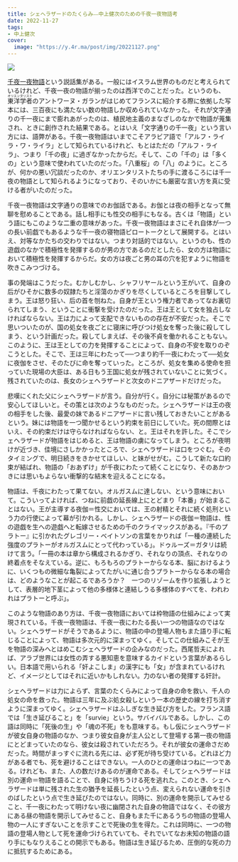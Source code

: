 ```yaml
---
title: シェヘラザードのたくらみ⎯⎯中上健次のための千夜一夜物語考
date: 2022-11-27
tags:
- 中上健次
cover:
  image: "https://y.4r.ma/post/img/20221127.png"  
---
```


![](https://y.4r.ma/post/img/20221127.png)

[千夜一夜物語](https://web.archive.org/web/20230206053541/https://ja.wikipedia.org/wiki/千夜一夜物語のあらすじ)という説話集がある。一般にはイスラム世界のものだと考えられているけれど、千夜一夜の物語が揃ったのは西洋でのことだった。というのも、<ruby>東洋学者<rt>オリエンタリスト</rt></ruby>のアントワーヌ・ガランがはじめてフランスに紹介する際に依拠した写本には、三百夜にも満たない数の物語しか収められていなかった。それが文字通りの千一夜にまで膨れあがったのは、植民地主義のまなざしのなかで物語が蒐集され、ときに創作された結果である。とはいえ「文字通りの千一夜」という言い方には、語弊がある。千夜一夜物語はいまでこそアラビア語で「アルフ・ライラ・ワ・ライラ」として知られているけれど、もとはただの「アルフ・ライラ」、つまり「千の夜」に過ぎなかったからだ。そして、この「千の」は「多くの」という意味で使われていたのだった。「八重桜」の「八」のように。ところが、何かの悪い冗談だったのか、オリエンタリストたちの手に渡るころには千一夜の物語として知られるようになっており、そのいかにも厳密な言い方を真に受ける者がいたのだった。

千夜一夜物語は文字通りの意味でのお伽話である。お伽とは夜の相手となって無聊を慰めることである。話し相手にも性交の相手にもなる。古くは「物語」という語にもこのような二重の意味があった。千夜一夜物語はまさにそれ自体が一つの長い前戯でもあるような千一夜の寝物語ピロートークとして展開する。とはいえ、対等なかたちの交わりではない。つまり対話的ではない。というのも、性の遊戯のなかで積極性を発揮するのが男の方であるのだとしたら、女の方は物語において積極性を発揮するからだ。女の方は夜ごと男の耳の穴を犯すように物語を吹きこみつづける。

事の発端はこうだった。むかしむかし、シャフリヤールという王がいて、自身の后がひそかに数多の奴隷たちと淫蕩のかぎりを尽くしているところを目撃してしまう。王は怒り狂い、后の首を刎ねた。自身が王という権力者であってなお裏切られてしまう、ということに衝撃を受けたのだった。王は王として女を独占しなければならない。王は力によって支配できないものの存在が不安だった。そこで思いついたのが、国の処女を夜ごとに寝床に呼びつけ処女を奪った後に殺してしまう、という計画だった。殺してしまえば、その後不貞を働かれることもない。このように、王は王としての力を発揮することによって、自身の不安を取りのぞこうとした。そこで、王は三年にわたって──つまり約千一夜にわたって──処女に夜伽をさせ、そのたびに命を奪っていった。ところが、処女を集める使命を担っていた現場の大臣は、ある日もう王国に処女が残されていないことに気づく。残されていたのは、長女のシェヘラザードと次女のドニアザードだけだった。

悲嘆にくれた父にシェヘラザードが言う。自分が行く。自分には秘策があるので安心してほしいと。その策とは次のようなものだった。シェヘラザードは王の夜の相手をした後、最愛の妹であるドニアザードに言い残しておきたいことがあるという。妹には物語を一つ聞かせるという約束を前日にしていた。死の間際とはいえ、その約束だけは守らなければならない、と。王はそれを許した。そこでシェヘラザードが物語をはじめると、王は物語の虜になってしまう。ところが夜明けが近づき、佳境にさしかかったところで、シェヘラザードは口をつぐむ。そのタイミングで、明日続きをきかせてほしい、と妹がせがむ。こうして新たな口約束が結ばれ、物語の「おあずけ」が千夜にわたって続くことになり、そのあかつきには思いもよらない衝撃的な結末を迎えることになる。

物語は、千夜にわたって果てない。オルガスムに達しない、という意味において。こういってよければ、つねに前戯の延長線上にとどまり「本番」が始まることはない。王が主導する夜伽＝性交においては、王の射精とそれに続く処刑という力の行使によって幕が引かれる。しかし、シェヘラザードの夜伽＝物語は、性の遊戯を生への遊戯へと転嫁させるための千のクライマックスがある。『千のプラトー』に引かれたグレゴリー・ベイトソンの言葉をかりれば「一種の連続した強度のプラトーがオルガスムにとって代わっている」。ドゥルーズ＝ガタリは続けて言う。「一冊の本は章から構成されるかぎり、それなりの頂点、それなりの終着点をそなえている。逆に、もろもろのプラトーからなる本、脳におけるように、いくつもの微細な亀裂によってたがいに通じ合うプラトーからなる本の場合は、どのようなことが起こるであろうか？　一つのリゾームを作り拡張しようとして、表層的地下茎によって他の多様体と連結しうる多様体のすべてを、われわれはプラトーと呼ぶ」。

このような物語のあり方は、千夜一夜物語においては枠物語の仕組みによって実現されている。千夜一夜物語は、千夜一夜にわたる長い一つの物語なのではない。シェヘラザードがそうであるように、物語の中の登場人物もまた語り手に転じることによって、物語は多次元的に深まってゆく。そしてこの仕組みこそが王を物語の深みへとはめこむシェヘラザードの企みなのだった。西尾哲夫によれば、アラブ世界には女性の弄する悪知恵を意味するカイドという言葉があるらしい。日本語で用いられる「奸よこしま」の漢字にも「女」が含まれているけれど、イメージとしてはそれに近いかもしれない。力のない者の発揮する奸計。

シェヘラザードは力によらず、言葉のたくらみによって自身の命を救い、千人の処女の命を救った。物語は三年に及ぶ処女殺しという一本の歴史の線を打ち消すように深まってゆく。シェヘラザードはふしぎな生き延び方をした。フランス語では「生き延びること」を「survie」という。サバイバルである。しかし、この語は同時に「死後の生」や「魂の不死」をも意味する。もし仮にシェヘラザードが彼女自身の物語のなか、つまり彼女自身が主人公として登場する第一夜の物語にとどまっていたのなら、彼女は殺されていただろう。それが彼女の運命さだめだった。時間がまっすぐに流れる先には、必ず死が待ち受けている。どれほど力がある者でも、死を避けることはできない。一人のひとの運命はつねに一つである。けれども、また、人の数だけあるのが運命である。そしてシェヘラザードは別の運命＝物語を語ることで、自身に待ちうける死を逃れた。このとき、シェヘラザードは単に残された生の猶予を延長したという点、変えられない運命を引きのばしたという点で生き延びたのではない。同時に、別の運命を開示してみせること、千一夜にわたって明けない夜に幽閉された自身の物語ではなく、その彼方にある昼の物語を開示してみせること、自身もまた千にあるうちの物語の登場人物の一人にすぎないことを示すことで死後の生を得た。これは同時に、一つの物語の登場人物として死を運命づけられていても、それでいてなお未知の物語の語り手にもなりえることの開示でもある。物語は生き延びるため、圧倒的な死の力に抵抗するためにある。
